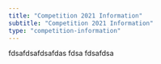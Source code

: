 ```yaml
---
title: "Competition 2021 Information"
subtitle: "Competition 2021 Information"
type: "competition-information"
---
```


fdsafdsafdsafdas
fdsa
fdsafdsa

